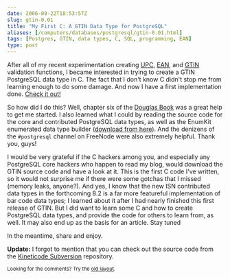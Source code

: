```yaml
--- 
date: 2006-09-22T18:53:57Z
slug: gtin-0.01
title: "My First C: A GTIN Data Type for PostgreSQL"
aliases: [/computers/databases/postgresql/gtin-0.01.html]
tags: [Postgres, GTIN, data types, C, SQL, programming, EAN]
type: post
---
```


<p>After all of my recent experimentation creating <a href="/computers/databases/postgresql/plpgsql_upc_validation.html" title="Validating UPCs with PL/pgSQL">UPC</a>, <a href="/computers/databases/postgresql/ean_validation.html" title="Corrected PostgreSQL EAN Functions">EAN</a>, and <a href="/computers/programming/perl/stepped_series.html" title="Stepped Series of Numbers in Perl">GTIN</a> validation functions, I became interested in trying to create a GTIN PostgreSQL data type in C. The fact that I don't know C didn't stop me from learning enough to do some damage. And now I have a first implementation done. <a href="http://pgfoundry.org/frs/?group_id=1000229" title="Download the GTIN data type">Check it out!</a></p>

<p>So how did I do this? Well, chapter six of the <a href="https://www.amazon.com/exec/obidos/ASIN/0672327562/justatheory-20" title="&#x201c;PostgreSQL (2nd Edition)&#x201d; by Douglas and Douglas">Douglas Book</a> was a great help to get me started. I also learned what I could by reading the source code for the core and contributed PostgreSQL data types, as well as the EnumKit enumerated data type builder (<a href="http://developer.postgresql.org/~adunstan/" title="Andrew Dunstan at PostgreSQL.org">download from here</a>). And the denizens of the <code>#postgresql</code> channel on FreeNode were also extremely helpful. Thank you, guys!</p>

<p>I would be very grateful if the C hackers among you, and especially any PostgreSQL core hackers who happen to read my blog, would download the GTIN source code and have a look at it. This is the first C code I've written, so it would not surprise me if there were some gotchas that I missed (memory leaks, anyone?). And yes, I know that the new ISN contributed data types in the forthcoming 8.2 is a far more featureful implementation of bar code data types; I learned about it after I had nearly finished this first release of GTIN. But I did want to learn some C and how to create PostgreSQL data types, and provide the code for others to learn from, as well. It may also end up as the basis for an article. Stay tuned</p>

<p>In the meantime, share and enjoy.</p>

<p><strong>Update:</strong> I forgot to mention that you can check out the source code from the <a href="https://svn.kineticode.com/gtin/trunk/" title="The GTIN Subversion trunk"> Kineticode Subversion</a> repository.</p>

<p class="past"><small>Looking for the comments? Try the <a rel="nofollow" href="//past.justatheory.com/computers/databases/postgresql/gtin-0.01.html">old layout</a>.</small></p>


